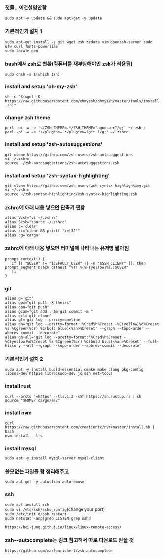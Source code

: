 ### 첫줄.. 이건설명안함
`sudo apt -y update && sudo apt-get -y update`<br>

### 기본적인거 설치 1
 `sudo apt-get install -y git wget zsh tzdata vim openssh-server sudo ufw curl fonts-powerline`<br>
`sudo locale-gen`<br>

### bash에서 zsh로 변환(컴퓨터를 재부팅해야만 zsh가 적용됨)
 `sudo chsh -s $(which zsh)`<br>

### install and setup 'oh-my-zsh'
 `sh -c "$(wget -O- https://raw.githubusercontent.com/ohmyzsh/ohmyzsh/master/tools/install.sh)"`<br>


### change zsh theme 
 `perl -pi -w -e 's/ZSH_THEME=.*/ZSH_THEME="agnoster"/g;' ~/.zshrc `<br>
 `perl -pi -w -e 's/plugins=.*/plugins=(git )/g;' ~/.zshrc`<br>
 
### install and setup 'zsh-autosuggestions'
 `git clone https://github.com/zsh-users/zsh-autosuggestions `<br>
 `vi ~/.zshrc`<br>
 `source ~/zsh-autosuggestions/zsh-autosuggestions.zsh`<br>

### install and setup 'zsh-syntax-highlighting'
 `git clone https://github.com/zsh-users/zsh-syntax-highlighting.git `<br>
 `vi ~/.zshrc`<br>
 `source ~/zsh-syntax-highlighting/zsh-syntax-highlighting.zsh`<br>
 

### zshrc에 아래 내용 넣으면 단축키 편함
 `alias Vzsh="vi ~/.zshrc"`<br>
 `alias Szsh="source ~/.zshrc"`<br>
 `alias c='clear'`<br>
 `alias cc="clear && printf '\e[3J'"`<br>
 `alias cg='cargo'`<br>
 

### zshrc에 아래 내용 넣으면 터미널에 나타나는 유저명 짧아짐
 `prompt_context() { `<br>
`   if [[ "$USER" != "$DEFAULT_USER" || -n "$SSH_CLIENT" ]]; then`<br>
     `prompt_segment black default "%(!.%{%F{yellow}%}.)$USER"`<br>
`   fi`<br>
`}`<br>

### git
`alias g='git'`<br>
`alias gpx="git pull -X theirs"`<br>
`alias gpu="git push"`<br>
`alias gcam="git add . && git commit -m "`<br>
`alias gcl='git clone'`<br>
`alias gl="git log --pretty=oneline"`<br>
`alias gh="git log --pretty=format:'%Cred%h%Creset -%C(yellow)%d%Creset %s %Cgreen(%cr) %C(bold blue)<%an>%Creset' --graph --topo-order --abbrev-commit --decorate"`<br>
`alias gh-all="git log --pretty=format:'%Cred%h%Creset -%C(yellow)%d%Creset %s %Cgreen(%cr) %C(bold blue)<%an>%Creset' --full-history --all --graph --topo-order --abbrev-commit --decorate"`<br>


### 기본적인거 설치 2
 `sudo apt -y install build-essential cmake make clang pkg-config libssl-dev httpie librocksdb-dev jq ssh net-tools`<br>

### install rust
`curl --proto '=https' --tlsv1.2 -sSf https://sh.rustup.rs | sh`<br>
`source "$HOME/.cargo/env"`<br>

### install nvm
`curl https://raw.githubusercontent.com/creationix/nvm/master/install.sh | bash`<br>
`nvm install --lts`<br>

### install mysql
`sudo apt -y install mysql-server mysql-client`<br>

### 쓸모없는 파일들 함 정리해주고
 `sudo apt-get -y autoclean autoremove`<br>


### ssh
 `sudo apt install ssh`<br>
 `sudo vi /etc/ssh/sshd_config`(change your port)<br>
 `sudo /etc/init.d/ssh restart`<br>
 `sudo netstat -anp|grep LISTEN|grep sshd`<br>
 
 `https://hei-jung.github.io/linux/linux-remote-access/`<br>


 ### zsh--autocomplete는 링크 참고해서 따로 다운로드 받을 것
 `https://github.com/marlonrichert/zsh-autocomplete`<br>
